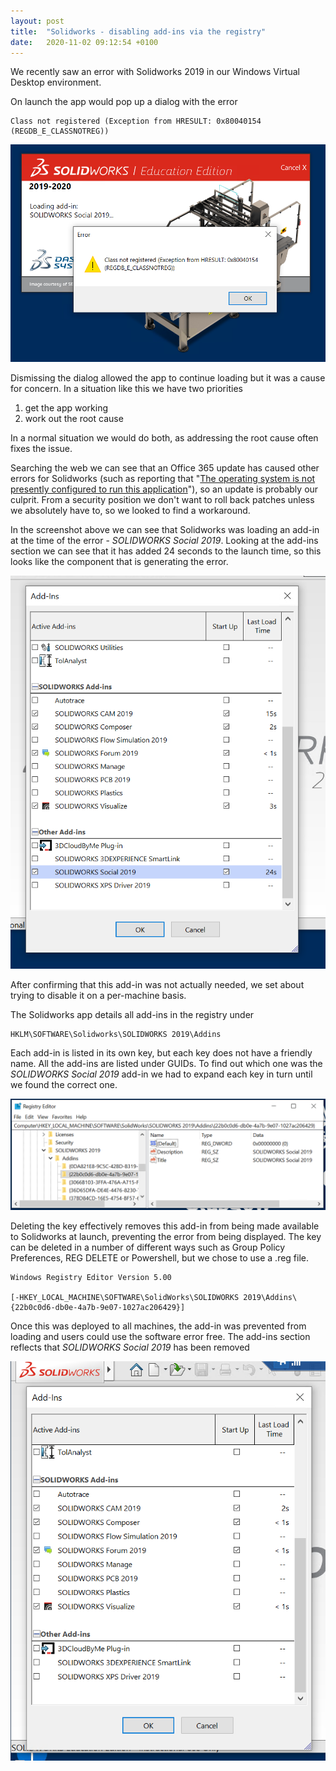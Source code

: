 ```yaml
---
layout: post
title:  "Solidworks - disabling add-ins via the registry"
date:   2020-11-02 09:12:54 +0100
--- 
```


We recently saw an error with Solidworks 2019 in our Windows Virtual Desktop environment.

On launch the app would pop up a dialog with the error

	Class not registered (Exception from HRESULT: 0x80040154 (REGDB_E_CLASSNOTREG))

![alt text](/assets/solidworks_error.png "Solidworks error")

Dismissing the dialog allowed the app to continue loading but it was a cause for concern. In a situation like this we have two priorities

1. get the app working
2. work out the root cause

In a normal situation we would do both, as addressing the root cause often fixes the issue. 

Searching the web we can see that an Office 365 update has caused other errors for Solidworks (such as reporting that "[The operating system is not presently configured to run this application](https://hawkridgesys.com/kb/users-using-solidworks-2020-sp4-finding-error-the-operating-system-is-not-presently-configured-to-run-this-application)"), so an update is probably our culprit. From a security position we don't want to roll back patches unless we absolutely have to, so we looked to find a workaround.

In the screenshot above we can see that Solidworks was loading an add-in at the time of the error - *SOLIDWORKS Social 2019*. Looking at the add-ins section we can see that it has added 24 seconds to the launch time, so this looks like the component that is generating the error. 

![alt text](/assets/solidworks_error_addins_before.png "Solidworks add-ins with SOLIDWORKS Social 2019")

After confirming that this add-in was not actually needed, we set about trying to disable it on a per-machine basis.

The Solidworks app details all add-ins in the registry under

	HKLM\SOFTWARE\Solidworks\SOLIDWORKS 2019\Addins

Each add-in is listed in its own key, but each key does not have a friendly name. All the add-ins are listed under GUIDs. To find out which one was the *SOLIDWORKS Social 2019* add-in we had to expand each key in turn until we found the correct one. 

![alt text](/assets/solidworks_error_regedit.png "Solidworks registry key")


Deleting the key effectively removes this add-in from being made available to Solidworks at launch, preventing the error from being displayed. The key can be deleted in a number of different ways such as Group Policy Preferences, REG DELETE or Powershell, but we chose to use a .reg file.

	Windows Registry Editor Version 5.00

	[-HKEY_LOCAL_MACHINE\SOFTWARE\SolidWorks\SOLIDWORKS 2019\Addins\{22b0c0d6-db0e-4a7b-9e07-1027ac206429}]

Once this was deployed to all machines, the add-in was prevented from loading and users could use the software error free. The add-ins section reflects that *SOLIDWORKS Social 2019* has been removed

![alt text](/assets/solidworks_error_addins_after.png "Solidworks add-ins after editing registry")






